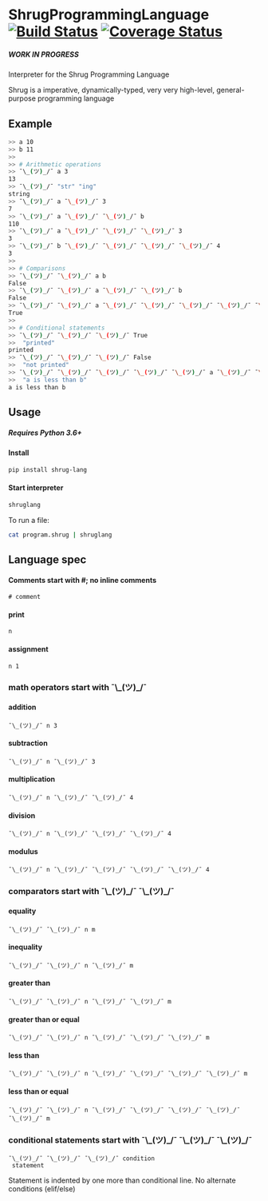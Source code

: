 # ShrugProgrammingLanguage [![Build Status](https://travis-ci.org/Ben-Wu/ShrugProgrammingLanguage.svg?branch=master)](https://travis-ci.org/Ben-Wu/ShrugProgrammingLanguage) [![Coverage Status](https://coveralls.io/repos/github/Ben-Wu/ShrugProgrammingLanguage/badge.svg)](https://coveralls.io/github/Ben-Wu/ShrugProgrammingLanguage)

##### WORK IN PROGRESS

Interpreter for the Shrug Programming Language

Shrug is a imperative, dynamically-typed, very very high-level, general-purpose programming language

## Example

```sh
>> a 10
>> b 11
>>
>> # Arithmetic operations
>> ¯\_(ツ)_/¯ a 3
13
>> ¯\_(ツ)_/¯ "str" "ing"
string
>> ¯\_(ツ)_/¯ a ¯\_(ツ)_/¯ 3
7
>> ¯\_(ツ)_/¯ a ¯\_(ツ)_/¯ ¯\_(ツ)_/¯ b
110
>> ¯\_(ツ)_/¯ a ¯\_(ツ)_/¯ ¯\_(ツ)_/¯ ¯\_(ツ)_/¯ 3
3
>> ¯\_(ツ)_/¯ b ¯\_(ツ)_/¯ ¯\_(ツ)_/¯ ¯\_(ツ)_/¯ ¯\_(ツ)_/¯ 4
3
>>
>> # Comparisons
>> ¯\_(ツ)_/¯ ¯\_(ツ)_/¯ a b
False
>> ¯\_(ツ)_/¯ ¯\_(ツ)_/¯ a ¯\_(ツ)_/¯ ¯\_(ツ)_/¯ b
False
>> ¯\_(ツ)_/¯ ¯\_(ツ)_/¯ a ¯\_(ツ)_/¯ ¯\_(ツ)_/¯ ¯\_(ツ)_/¯ ¯\_(ツ)_/¯ ¯\_(ツ)_/¯ b
True
>>
>> # Conditional statements
>> ¯\_(ツ)_/¯ ¯\_(ツ)_/¯ ¯\_(ツ)_/¯ True
>>  "printed"
printed
>> ¯\_(ツ)_/¯ ¯\_(ツ)_/¯ ¯\_(ツ)_/¯ False
>>  "not printed"
>> ¯\_(ツ)_/¯ ¯\_(ツ)_/¯ ¯\_(ツ)_/¯ ¯\_(ツ)_/¯ ¯\_(ツ)_/¯ a ¯\_(ツ)_/¯ ¯\_(ツ)_/¯ ¯\_(ツ)_/¯ ¯\_(ツ)_/¯ b
>>  "a is less than b"
a is less than b
```

## Usage

##### Requires Python 3.6+

#### Install

```sh
pip install shrug-lang
```

#### Start interpreter

```sh
shruglang
```

To run a file:

```sh
cat program.shrug | shruglang
```

## Language spec

#### Comments start with \#; no inline comments

`# comment`

#### print

`n`

#### assignment

`n 1`


### math operators start with ¯\\\_(ツ)\_/¯

#### addition

`¯\_(ツ)_/¯ n 3`

#### subtraction

`¯\_(ツ)_/¯ n ¯\_(ツ)_/¯ 3`

#### multiplication

`¯\_(ツ)_/¯ n ¯\_(ツ)_/¯ ¯\_(ツ)_/¯ 4`

#### division

`¯\_(ツ)_/¯ n ¯\_(ツ)_/¯ ¯\_(ツ)_/¯ ¯\_(ツ)_/¯ 4`

#### modulus

`¯\_(ツ)_/¯ n ¯\_(ツ)_/¯ ¯\_(ツ)_/¯ ¯\_(ツ)_/¯ ¯\_(ツ)_/¯ 4`

### comparators start with ¯\\\_(ツ)\_/¯ ¯\\\_(ツ)\_/¯

#### equality

`¯\_(ツ)_/¯ ¯\_(ツ)_/¯ n m`

#### inequality

`¯\_(ツ)_/¯ ¯\_(ツ)_/¯ n ¯\_(ツ)_/¯ m`

#### greater than

`¯\_(ツ)_/¯ ¯\_(ツ)_/¯ n ¯\_(ツ)_/¯ ¯\_(ツ)_/¯ m`

#### greater than or equal

`¯\_(ツ)_/¯ ¯\_(ツ)_/¯ n ¯\_(ツ)_/¯ ¯\_(ツ)_/¯ ¯\_(ツ)_/¯ m`

#### less than

`¯\_(ツ)_/¯ ¯\_(ツ)_/¯ n ¯\_(ツ)_/¯ ¯\_(ツ)_/¯ ¯\_(ツ)_/¯ ¯\_(ツ)_/¯ m`

#### less than or equal

`¯\_(ツ)_/¯ ¯\_(ツ)_/¯ n ¯\_(ツ)_/¯ ¯\_(ツ)_/¯ ¯\_(ツ)_/¯ ¯\_(ツ)_/¯ ¯\_(ツ)_/¯ m`

### conditional statements start with ¯\\\_(ツ)\_/¯ ¯\\\_(ツ)\_/¯ ¯\\\_(ツ)\_/¯

```
¯\_(ツ)_/¯ ¯\_(ツ)_/¯ ¯\_(ツ)_/¯ condition
 statement
```

Statement is indented by one more than conditional line. 
No alternate conditions (elif/else)
